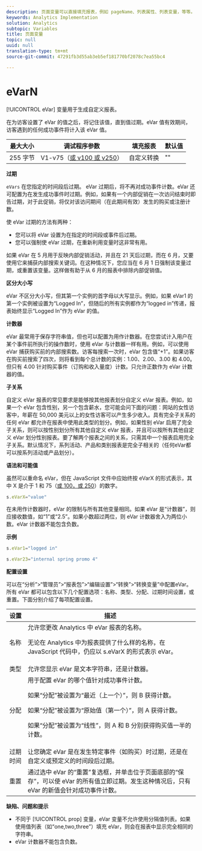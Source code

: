 ```yaml
---
description: 页面变量可以直接填充报表，例如 pageName、列表属性、列表变量，等等。
keywords: Analytics Implementation
solution: Analytics
subtopic: Variables
title: 页面变量
topic: null
uuid: null
translation-type: tm+mt
source-git-commit: 47291fb3d55ab3eb5ef181770bf2078c7ea55bc4

---
```



# eVarN

[!UICONTROL eVar] 变量用于生成自定义报表。


<!-- 

eVarN.xml

 -->

在为访客设置了 eVar 的值之后，将记住该值，直到值过期。eVar 值有效期间，访客遇到的任何成功事件将计入该 eVar 值。

| 最大大小 | 调试程序参数 | 填充报表 | 默认值 |
|---|---|---|---|
| 255 字节 | V1-v75（[或 v100 或 v250](/help/implement/js-implementation/page-variables/page-variables.md)） | 自定义转换 | "" |

**过期**

`eVars` 在您指定的时间段后过期。 eVar 过期后，将不再对成功事件计数。eVar 还可配置为在发生成功事件时过期。例如，如果有一个内部促销在一次访问结束时即告过期，对于此促销，将仅对该访问期间（在此期间有效）发生的购买或注册计数。

使 eVar 过期的方法有两种：

* 您可以将 eVar 设置为在指定的时间段或事件后过期。
* 您可以强制使 eVar 过期，在重新利用变量时这非常有用。

如果 eVar 在 5 月用于反映内部促销活动，并且在 21 天后过期，而在 6 月，又要使用它来捕获内部搜索关键词。在这种情况下，您应当在 6 月 1 日强制该变量过期，或重置该变量。这样做有助于从 6 月的报表中排除内部促销值。

**区分大小写**

eVar 不区分大小写，但其第一个实例的首字母以大写显示。例如，如果 eVar1 的第一个实例被设置为“Logged In”，但随后的所有实例都作为“logged in”传递，报表始终显示“Logged In”作为 eVar 的值。

**计数器**

eVar 最常用于保存字符串值，但也可以配置为用作计数器。在您尝试计入用户在某个事件前所执行的操作数时，使用 eVar 与计数器一样有用。例如，可以使用 eVar 捕获购买前的内部搜索数。访客每搜索一次时，eVar 包含值“+1”。如果访客在购买前搜索了四次，则将看到每个总计数的实例：1.00、2.00、3.00 和 4.00。但只有 4.00 针对购买事件（订购和收入量度）计数。只允许正数作为 eVar 计数器的值。

**子关系**

自定义 eVar 报表的常见要求是能够按其他报表划分自定义 eVar 报表。例如，如果一个 eVar 包含性别，另一个包含薪水，您可能会问下面的问题：网站的女性访客中，年薪在 50,000 美元以上的女性访客可以产生多少收入。具有完全子关系的任何 eVar 都允许在报表中使用此类型的划分。例如，如果性别 eVar 启用了完全子关系，则可以按性别划分所有其他自定义 eVar 报表，并且可以按所有其他自定义 eVar 划分性别报表。要了解两个报表之间的关系，只需其中一个报表启用完全子关系。默认情况下，系列活动、产品和类别报表是完全子相关的（任何eVar都可以按系列活动或产品划分）。

**语法和可能值**

虽然可以重命名 eVar，但在 JavaScript 文件中应始终按 eVarX 的形式表示，其中 X 是介于 1 和 75（[或 100，或 250](/help/implement/js-implementation/page-variables/page-variables.md)）的数字。

```js
s.eVarX="value"
```

在未用作计数器时，eVar 的限制与所有其他变量相同。如果 eVar 是“计数器”，则应接收数值，如“1”或“2.5”。如果小数超过两位，则 eVar 计数器舍入为两位小数。eVar 计数器不能包含负数。

**示例**

```js
s.eVar1="logged in"
```

```js
s.eVar23="internal spring promo 4"
```

**配置设置**

可以在“分析”&gt;“管理员”&gt;“报表包”&gt;“编辑设置”&gt;“转换”&gt;“转换变量”中配置eVar。 所有 eVar 都可以包含以下几个配置选项：名称、类型、分配、过期时间设置，或重置。下面分别介绍了每项配置设置。

<table id="table_5C524B71520849FA8A9A6B79A3EE77C9"> 
 <thead> 
  <tr> 
   <th class="entry"> 设置 </th> 
   <th class="entry"> 描述 </th> 
  </tr> 
 </thead>
 <tbody> 
  <tr> 
   <td> 名称 </td> 
   <td> 允许您更改 <span class="keyword">Analytics</span> 中 eVar 报表的名称。 <p>无论在 <span class="keyword">Analytics</span> 中为报表提供了什么样的名称，在 JavaScript 代码中，仍应以 s.eVarX 的形式表示 eVar。 </p> </td> 
  </tr> 
  <tr> 
   <td> 类型 </td> 
   <td> 允许您显示 eVar 是文本字符串，还是计数器。 </td> 
  </tr> 
  <tr> 
   <td> 分配 </td> 
   <td> 用于配置 eVar 的哪个值针对成功事件计数。 <p>如果“分配”被设置为“最近（上一个）”，则 B 获得计数。 </p> <p>如果“分配”被设置为“原始值（第一个）”，则 A 获得计数。 </p> <p>如果“分配”被设置为“线性”，则 A 和 B 分别获得购买值一半的计数。 </p> </td> 
  </tr> 
  <tr> 
   <td> 过期时间 </td> 
   <td> 让您确定 eVar 是在发生特定事件（如购买）时过期，还是在自定义或预定义的时间段后过期。 </td> 
  </tr> 
  <tr> 
   <td> 重置 </td> 
   <td> 通过选中 eVar 的“<span class="wintitle">重置</span>”复选框，并单击位于页面底部的“<span class="wintitle">保存</span>”，可以使 eVar 的所有值立即过期。发生这种情况后，只有 eVar 的新值会针对成功事件计数。 </td> 
  </tr> 
 </tbody> 
</table>

**缺陷、问题和提示**

* 不同于 [!UICONTROL prop] 变量，eVar 变量不允许使用分隔值列表。如果使用值列表（如“one,two,three”）填充 eVar，则会在报表中显示完全相同的字符串。
* eVar 计数器不能包含负数。
